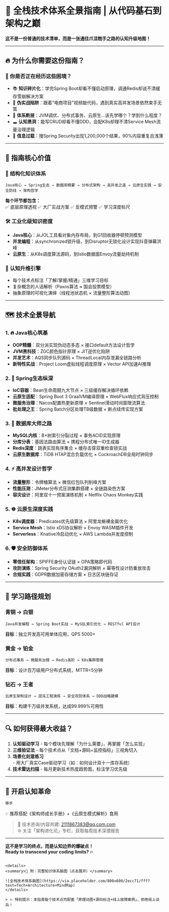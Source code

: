 # 🚀 全栈技术体系全景指南 | 从代码基石到架构之巅

**这不是一份普通的技术清单，而是一张通往爪洼糕手之路的认知升级地图！**

---

## 🔥 为什么你需要这份指南？

### 🚨 你是否正在经历这些困境？
- 📚 **知识碎片化**：学完Spring Boot却看不懂启动原理，调通Redis却说不清缓存雪崩解决方案  
- 🎯 **伪实战陷阱**：跟着"电商项目"视频敲代码，遇到真实高并发场景依然束手无策  
- 🧩 **体系断层**：JVM调优、分布式事务、云原生...该先学哪个？学到什么程度？  
- 🕳️ **认知黑洞**：能写CRUD却看不懂DDD，会配K8s却理不清Service Mesh流量治理逻辑  
- 🐑 **信息过载**：搜Spring Security出现1,200,000个结果，90%内容重复且浅薄  

---

## 🌟 指南核心价值

### 🧭 **结构化知识体系**  
```text
Java核心 → Spring生态 → 数据库精要 → 分布式架构 → 高并发之道 → 云原生实践 → 安全防线 → 架构哲学
```

**每个环节都包含：**  
✅ 底层原理透视 ✅ 大厂实战方案 ✅ 反模式预警 ✅ 学习深度标尺

### 🛠️ **工业化级知识密度**
- **Java核心**：从JOL工具看对象内存布局，到G1回收器停顿预测模型  
- **并发编程**：从synchronized锁升级，到Disruptor无锁化设计实现抖音弹幕洪峰  
- **云原生**：从K8s调度算法源码，到Istio数据面Envoy流量劫持机制  

### 🎯 **认知升维引擎**
- 每个技术点标注「了解/掌握/精通」三维学习目标  
- 复杂概念的人话解析（Paxos算法 ≈ 国会投票模型）  
- 抽象原理的可视化演绎（线程池状态机 × 流量整形算法动图）  

---

## 🗺️ 技术全景导航

### 1. 🔥 **Java核心筑基**
- **OOP精髓**：双分派实现伪动态多态 × 接口default方法设计哲学  
- **JVM黑科技**：ZGC颜色指针原理 × JIT逆优化陷阱  
- **并发艺术**：AQS同步队列源码 × ThreadLocal内存泄漏全链路分析  
- **新特性实战**：Project Loom虚拟线程调度原理 × Vector API加速AI推理  

### 2. 🍃 **Spring生态纵深**
- **IoC容器**：Bean生命周期九大节点 × 三级缓存解决循环依赖  
- **云原生适配**：Spring Boot 3 GraalVM编译原理 × WebFlux响应式背压控制  
- **微服务治理**：Nacos配置热更新原理 × Sentinel滑动时间窗限流算法  
- **批处理之王**：Spring Batch分区处理TB级数据 × 断点续传实现方案  

### 3. 🐬 **数据库大师之路**
- **MySQL内核**：B+树索引分裂过程 × 事务ACID实现原理  
- **分库分表**：基因法路由算法 × 携程分布式唯一ID生成器  
- **Redis深度**：跳表实现有序集合 × 缓存击穿双重检查锁实战  
- **云原生数据库**：TiDB HTAP混合负载优化 × CockroachDB全局时钟同步  

### 4. ⚡ **高并发设计哲学**
- **流量整形**：令牌桶算法 × 微信红包队列削峰方案  
- **性能压测**：JMeter分布式压测集群搭建 × 全链路染色方案  
- **容灾设计**：阿里双十一预案演练机制 × Netflix Chaos Monkey实践  

### 5. ☸️ **云原生深度实践**
- **K8s调度器**：Predicates优先级算法 × 阿里龙蜥裸金属优化  
- **Service Mesh**：Istio xDS协议解析 × Envoy WASM插件开发  
- **Serverless**：Knative冷启动优化 × AWS Lambda并发度控制  

### 6. 🛡️ **安全防御体系**
- **零信任架构**：SPIFFE身份认证链 × OPA策略即代码  
- **攻防演练**：Spring Security OAuth2漏洞解析 × 幂等性设计防重放攻击  
- **合规实践**：GDPR数据加密存储方案 × 日志区块链存证  

---

## 🚀 学习路径规划

### 青铜 → 白银
```text
Java并发编程 → Spring Boot实战 → MySQL索引优化 → RESTful API设计
```
**目标**：独立开发高可用单体应用，QPS 5000+  

### 黄金 → 铂金
```text
分布式事务 → 微服务治理 → Redis高阶 → K8s集群管理
```
**目标**：设计百万级用户分布式系统，MTTR<5分钟  

### 钻石 → 王者
```text
云原生架构设计 → 混沌工程演练 → 安全攻防体系 → DDD战略建模
```
**目标**：构建千万级并发系统，达成99.999%可用性  

---

## 🔍 如何获得最大收益？

1. **认知驱动学习** - 每个模块先理解「为什么需要」，再掌握「怎么实现」  
2. **三维验证法** - 每个技术点从「文档+源码+监控指标」三视角切入  
3. **场景化刻意练习** - 用大厂真实Case驱动学习（如：如何设计双十一库存系统）  
4. **技术雷达扫描** - 每月更新技术热度趋势图，标注学习优先级  

---

## 🚪 开启认知革命

```bash
移步
```
💡 推荐搭配《架构师成长手册》+《云原生模式解析》食用

> 📧 技术咨询/内容共建: 2111867383@qq.com.com  
> 🌐 关注「架构进化论」专栏，获取每周技术深潜报告

---

**这不是学习的终点，而是认知边界的爆破点！**  
**Ready to transcend your coding limits?** 🔥

``` 

<details>
<summary>📌 附：完整知识体系脑图（点击展开）</summary>

![全栈技术体系脑图](https://via.placeholder.com/800x600/2ecc71/fff?text=Tech+Architecture+MindMap)
</details>

> 🔥 特别提示：本指南每个技术点均配套「原理动图+源码标注+线上故障案例」，拒绝纸上谈兵！